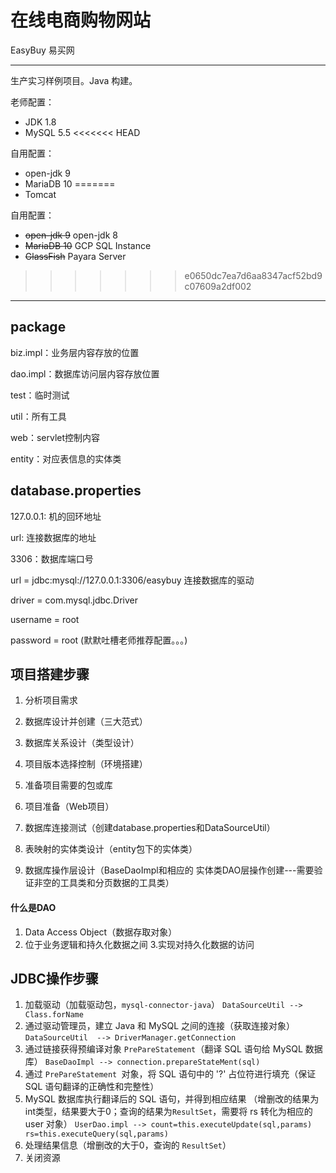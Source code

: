 # 在线电商购物网站

EasyBuy 易买网

------------------------------

生产实习样例项目。Java 构建。

老师配置：

- JDK 1.8
- MySQL 5.5
<<<<<<< HEAD

自用配置：

- open-jdk 9
- MariaDB 10
=======
- Tomcat

自用配置：

- ~~open-jdk 9~~ open-jdk 8
- ~~MariaDB 10~~ GCP SQL Instance
- ~~GlassFish~~ Payara Server 
>>>>>>> e0650dc7ea7d6aa8347acf52bd9c07609a2df002

---------------------

## package

biz.impl：业务层内容存放的位置 

dao.impl：数据库访问层内容存放位置 

test：临时测试 

util：所有工具 

web：servlet控制内容 

entity：对应表信息的实体类

## database.properties

127.0.0.1: 机的回环地址 

url: 连接数据库的地址 

3306：数据库端口号 

url = jdbc:mysql://127.0.0.1:3306/easybuy 连接数据库的驱动 

driver = com.mysql.jdbc.Driver 

username = root 

password = root (默默吐槽老师推荐配置。。。)

## 项目搭建步骤

1. 分析项目需求 

2. 数据库设计并创建（三大范式） 

3. 数据库关系设计（类型设计） 

4. 项目版本选择控制（环境搭建） 

5. 准备项目需要的包或库 

6. 项目准备（Web项目） 

7. 数据库连接测试（创建database.properties和DataSourceUtil） 

8. 表映射的实体类设计（entity包下的实体类） 

9. 数据库操作层设计（BaseDaoImpl和相应的 实体类DAO层操作创建---需要验证非空的工具类和分页数据的工具类）



#### 什么是DAO

1. Data Access Object（数据存取对象） 
2. 位于业务逻辑和持久化数据之间 3.实现对持久化数据的访问

## JDBC操作步骤

1. 加载驱动（加载驱动包，`mysql-connector-java`） `DataSourceUtil --> Class.forName` 
2. 通过驱动管理员，建立 Java 和 MySQL 之间的连接（获取连接对象） `DataSourceUtil  --> DriverManager.getConnection `
3. 通过链接获得预编译对象 `PrePareStatement`（翻译 SQL 语句给 MySQL 数据库） `BaseDaoImpl --> connection.prepareStateMent(sql) `
4. 通过 `PrePareStatement `对象，将 SQL 语句中的 '?' 占位符进行填充（保证 SQL 语句翻译的正确性和完整性） 
5. MySQL 数据库执行翻译后的 SQL 语句，并得到相应结果 （增删改的结果为int类型，结果要大于0；查询的结果为`ResultSet`，需要将 rs 转化为相应的 user 对象） `UserDao.impl --> count=this.executeUpdate(sql,params) rs=this.executeQuery(sql,params)`
6. 处理结果信息（增删改的大于0，查询的 `ResultSet`） 
7. 关闭资源